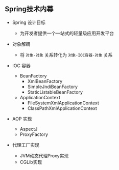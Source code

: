 ## Spring技术内幕 ##


- Spring 设计目标
	- 为开发者提供一个一站式的轻量级应用开发平台



- 对象解耦
	- 将 `对象-对象` 关系转化为 `对象-IOC容器-对象` 关系



- IOC 容器
	- BeanFactory
		- XmlBeanFactory
		- SimpleJndiBeanFactory
		- StaticListableBeanFactory
	- ApplicationContext
		- FileSystemXmlApplicationContext
		- ClassPathXmlApplicationContext


- AOP 实现
	- AspectJ
	- ProxyFactory


- 代理工厂实现
	- JVM动态代理Proxy实现
	- CGLib实现


